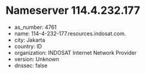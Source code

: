 # Nameserver 114.4.232.177

* as_number: 4761
* name: 114-4-232-177.resources.indosat.com.
* city: Jakarta
* country: ID
* organization: INDOSAT Internet Network Provider
* version: Unknown
* dnssec: false
